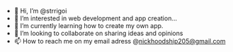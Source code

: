 - 👋 Hi, I’m @strrigoi
- 👀 I’m interested in web development and app creation...
- 🌱 I’m currently learning how to create my own app.
- 💞️ I’m looking to collaborate on sharing ideas and opinions
- 📫 How to reach me on my email adress @nickhoodship205@gmail.com

<!---
strrigoi/strrigoi is a ✨ special ✨ repository because its `README.md` (this file) appears on your GitHub profile.
You can click the Preview link to take a look at your changes.
--->
